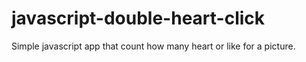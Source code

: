 # javascript-double-heart-click

Simple javascript app that count how many heart or like for a picture.
